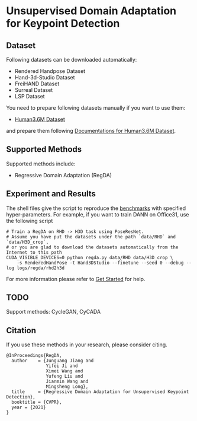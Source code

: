 # Unsupervised Domain Adaptation for Keypoint Detection

## Dataset
Following datasets can be downloaded automatically:

- Rendered Handpose Dataset
- Hand-3d-Studio Dataset
- FreiHAND Dataset
- Surreal Dataset
- LSP Dataset

You need to prepare following datasets manually if you want to use them:
- [Human3.6M Dataset](http://vision.imar.ro/human3.6m/description.php)

and prepare them following [Documentations for Human3.6M Dataset](/common/vision/datasets/keypoint_detection/human36m.py).

## Supported Methods

Supported methods include:

- Regressive Domain Adaptation (RegDA)

## Experiment and Results

The shell files give the script to reproduce the [benchmarks](/docs/dalib/benchmarks/keypoint_detection.rst) with specified hyper-parameters.
For example, if you want to train DANN on Office31, use the following script

```shell script
# Train a RegDA on RHD -> H3D task using PoseResNet.
# Assume you have put the datasets under the path `data/RHD` and  `data/H3D_crop`, 
# or you are glad to download the datasets automatically from the Internet to this path
CUDA_VISIBLE_DEVICES=0 python regda.py data/RHD data/H3D_crop \
    -s RenderedHandPose -t Hand3DStudio --finetune --seed 0 --debug --log logs/regda/rhd2h3d
```

For more information please refer to [Get Started](/docs/get_started/quickstart.rst) for help.

## TODO
Support methods:  CycleGAN, CyCADA

## Citation
If you use these methods in your research, please consider citing.

```
@InProceedings{RegDA,
  author    = {Junguang Jiang and
               Yifei Ji and
               Ximei Wang and
               Yufeng Liu and
               Jianmin Wang and
               Mingsheng Long},
  title     = {Regressive Domain Adaptation for Unsupervised Keypoint Detection},
  booktitle = {CVPR},
  year = {2021}
}

```
